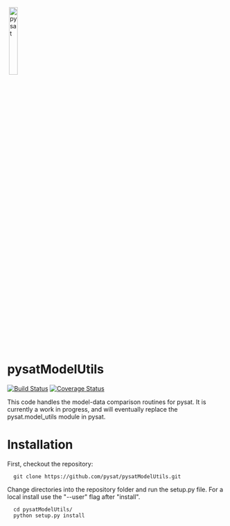 <div align="left">
        <img height="0" width="0px">
        <img width="20%" src="/poweredbypysat.png" alt="pysat" title="pysat"</img>
</div>

# pysatModelUtils
[![Build Status](https://travis-ci.org/pysat/pysatModelUtils.svg?branch=main)](https://travis-ci.org/pysat/pysatModelUtils)
[![Coverage Status](https://coveralls.io/repos/github/pysat/pysatModelUtils/badge.svg?branch=master)](https://coveralls.io/github/pysat/pysatModelUtils?branch=main)

This code handles the model-data comparison routines for pysat. It is currently a work in progress, and will eventually replace the pysat.model_utils module in pysat.


# Installation

First, checkout the repository:

```
  git clone https://github.com/pysat/pysatModelUtils.git
```

Change directories into the repository folder and run the setup.py file.  For
a local install use the "--user" flag after "install".

```
  cd pysatModelUtils/
  python setup.py install
```
